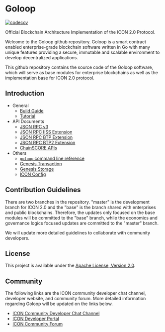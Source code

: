 # Goloop
[![codecov](https://codecov.io/gh/icon-project/goloop/branch/master/graph/badge.svg?token=5DUTFEGMFY)](https://codecov.io/gh/icon-project/goloop)

Official Blockchain Architecture Implementation of the ICON 2.0 Protocol.

Welcome to the Goloop github repository. Goloop is a smart contract enabled enterprise-grade blockchain software written in Go with many unique features providing a secure, immutable and scalable environment to develop decentralized applications.

This github repository contains the source code of the Goloop software, which will serve as base modules for enterprise blockchains as well as the implementation base for ICON 2.0 protocol.

## Introduction

* General
  - [Build Guide](doc/build.md)
  - [Tutorial](doc/tutorial.md)
* API Documents
  - [JSON RPC v3](doc/jsonrpc_v3.md)
  - [JSON RPC IISS Extension](doc/iiss_extension.md)
  - [JSON RPC BTP Extension](doc/btp_extension.md)
  - [JSON RPC BTP2 Extension](doc/btp2_extension.md)
  - [ChainSCORE APIs](doc/icon_chainscore_api.md)
* Others
  - [`goloop` command line reference](doc/goloop_cli.md)
  - [Genesis Transaction](doc/genesis_tx.md)
  - [Genesis Storage](doc/genesis_storage.md)
  - [ICON Config](doc/icon_config.md)

## Contribution Guidelines

There are two branches in the repository. "master" is the development branch for ICON 2.0 and the "base" is the branch shared with enterprises and public blockchains. Therefore, the updates only focused on the base modules will be committed to the "base" branch, while the economics and governance logics focused updates are committed to the "master" branch.

We will update more detailed guidelines to collaborate with community developers.

## License

This project is available under the [Apache License, Version 2.0](LICENSE).

## Community

The following links are the ICON community developer chat channel, developer website, and community forum. More detailed information regarding Goloop will be updated on the links below.

- [ICON Community Developer Chat Channel](https://t.me/icondevs)
- [ICON Developer Portal](https://www.icondev.io/)
- [ICON Community Forum](https://forum.icon.community/)
